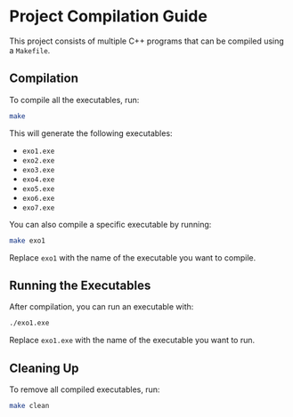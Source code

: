 # Project Compilation Guide

This project consists of multiple C++ programs that can be compiled using a `Makefile`.

## Compilation
To compile all the executables, run:
```sh
make
```
This will generate the following executables:
- `exo1.exe`
- `exo2.exe`
- `exo3.exe`
- `exo4.exe`
- `exo5.exe`
- `exo6.exe`
- `exo7.exe`

You can also compile a specific executable by running:
```sh
make exo1
```
Replace `exo1` with the name of the executable you want to compile.

## Running the Executables
After compilation, you can run an executable with:
```sh
./exo1.exe
```
Replace `exo1.exe` with the name of the executable you want to run.

## Cleaning Up
To remove all compiled executables, run:
```sh
make clean
```

